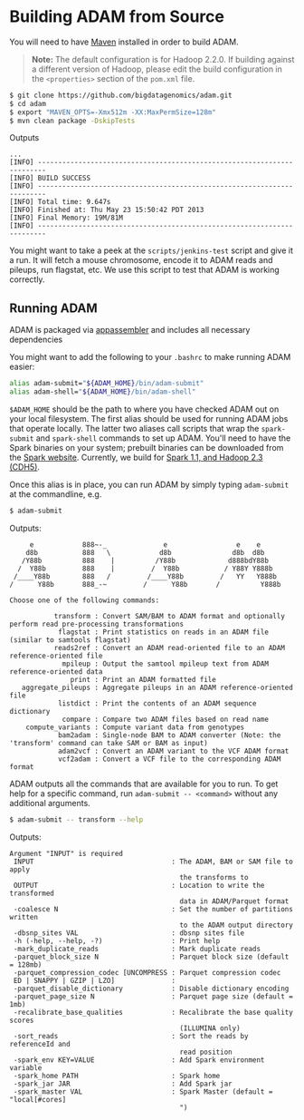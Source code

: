 # Building ADAM from Source

You will need to have [Maven](http://maven.apache.org/) installed in order to build ADAM.

> **Note:** The default configuration is for Hadoop 2.2.0. If building against a different
> version of Hadoop, please edit the build configuration in the `<properties>` section of
> the `pom.xml` file.

```bash
$ git clone https://github.com/bigdatagenomics/adam.git
$ cd adam
$ export "MAVEN_OPTS=-Xmx512m -XX:MaxPermSize=128m"
$ mvn clean package -DskipTests
```
Outputs
```
...
[INFO] ------------------------------------------------------------------------
[INFO] BUILD SUCCESS
[INFO] ------------------------------------------------------------------------
[INFO] Total time: 9.647s
[INFO] Finished at: Thu May 23 15:50:42 PDT 2013
[INFO] Final Memory: 19M/81M
[INFO] ------------------------------------------------------------------------
```

You might want to take a peek at the `scripts/jenkins-test` script and give it a run. It will fetch a mouse chromosome, encode it to ADAM
reads and pileups, run flagstat, etc. We use this script to test that ADAM is working correctly.

## Running ADAM

ADAM is packaged via [appassembler](http://mojo.codehaus.org/appassembler/appassembler-maven-plugin/) and includes all necessary
dependencies

You might want to add the following to your `.bashrc` to make running ADAM easier:

```bash
alias adam-submit="${ADAM_HOME}/bin/adam-submit"
alias adam-shell="${ADAM_HOME}/bin/adam-shell"
```

`$ADAM_HOME` should be the path to where you have checked ADAM out on your local filesystem. 
The first alias should be used for running ADAM jobs that operate locally. The latter two aliases 
call scripts that wrap the `spark-submit` and `spark-shell` commands to set up ADAM. You'll need
to have the Spark binaries on your system; prebuilt binaries can be downloaded from the
[Spark website](http://spark.apache.org/downloads.html). Currently, we build for
[Spark 1.1, and Hadoop 2.3 (CDH5)](http://d3kbcqa49mib13.cloudfront.net/spark-1.1.0-bin-hadoop2.3.tgz).

Once this alias is in place, you can run ADAM by simply typing `adam-submit` at the commandline, e.g.

```bash
$ adam-submit
```
Outputs:
```
     e            888~-_              e                 e    e
    d8b           888   \            d8b               d8b  d8b
   /Y88b          888    |          /Y88b             d888bdY88b
  /  Y88b         888    |         /  Y88b           / Y88Y Y888b
 /____Y88b        888   /         /____Y88b         /   YY   Y888b
/      Y88b       888_-~         /      Y88b       /          Y888b

Choose one of the following commands:

           transform : Convert SAM/BAM to ADAM format and optionally perform read pre-processing transformations
            flagstat : Print statistics on reads in an ADAM file (similar to samtools flagstat)
           reads2ref : Convert an ADAM read-oriented file to an ADAM reference-oriented file
             mpileup : Output the samtool mpileup text from ADAM reference-oriented data
               print : Print an ADAM formatted file
   aggregate_pileups : Aggregate pileups in an ADAM reference-oriented file
            listdict : Print the contents of an ADAM sequence dictionary
             compare : Compare two ADAM files based on read name
    compute_variants : Compute variant data from genotypes
            bam2adam : Single-node BAM to ADAM converter (Note: the 'transform' command can take SAM or BAM as input)
            adam2vcf : Convert an ADAM variant to the VCF ADAM format
            vcf2adam : Convert a VCF file to the corresponding ADAM format

```

ADAM outputs all the commands that are available for you to run. To get
help for a specific command, run `adam-submit -- <command>` without any additional arguments.

```bash
$ adam-submit -- transform --help
```
Outputs:
```
Argument "INPUT" is required
 INPUT                                  : The ADAM, BAM or SAM file to apply
                                          the transforms to
 OUTPUT                                 : Location to write the transformed
                                          data in ADAM/Parquet format
 -coalesce N                            : Set the number of partitions written
                                          to the ADAM output directory
 -dbsnp_sites VAL                       : dbsnp sites file
 -h (-help, --help, -?)                 : Print help
 -mark_duplicate_reads                  : Mark duplicate reads
 -parquet_block_size N                  : Parquet block size (default = 128mb)
 -parquet_compression_codec [UNCOMPRESS : Parquet compression codec
 ED | SNAPPY | GZIP | LZO]              :  
 -parquet_disable_dictionary            : Disable dictionary encoding
 -parquet_page_size N                   : Parquet page size (default = 1mb)
 -recalibrate_base_qualities            : Recalibrate the base quality scores
                                          (ILLUMINA only)
 -sort_reads                            : Sort the reads by referenceId and
                                          read position
 -spark_env KEY=VALUE                   : Add Spark environment variable
 -spark_home PATH                       : Spark home
 -spark_jar JAR                         : Add Spark jar
 -spark_master VAL                      : Spark Master (default = "local[#cores]
                                          ")

```

